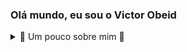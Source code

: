 ### Olá mundo, eu sou o Victor Obeid

<details>
  <summary> 🌌 Um pouco sobre mim 🌌 </summary>
  
  - Sou um entusiasta da tecnologia e de seus ramos. Me tornei um desenvolvedor pela minha paixão por videogames e o espaço, onde desde criança sonho em um dia criar meu próprio jogo. Depois de ver vários videos de criação de jogos, decidi adentrar na carreira de TI. Agora, aprendo muito mais do que fazer um simples jogo: posso desenvolver sites, apps, dashboards, banco de dados etc.
  
  - Atualmente estou adquirindo habilidades para ter minha primeira experiência no mercado de trabalho. Estou cursando bacharelado em CdC (Ciências da Computação) e, em casa, aprendendo novas tecnologias, como Gemini e Power BI. 

</details>
